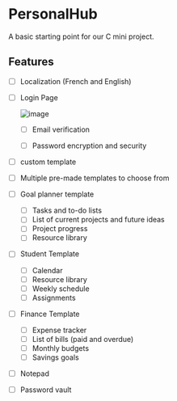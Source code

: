 # PersonalHub
A basic starting point for our C mini project.

## Features
- [ ] Localization (French and English)
- [ ] Login Page

  ![image](https://user-images.githubusercontent.com/20407722/230931538-7a61dda9-dbb8-4a32-b105-031314983acf.png)
  - [ ] Email verification
  - [ ] Password encryption and security


- [ ] custom template 
- [ ] Multiple pre-made templates to choose from
- [ ] Goal planner template
  - [ ] Tasks and to-do lists
  - [ ] List of current projects and future ideas
  - [ ] Project progress
  - [ ] Resource library
- [ ] Student Template
  - [ ] Calendar
  - [ ] Resource library
  - [ ] Weekly schedule
  - [ ] Assignments
- [ ] Finance Template
  - [ ] Expense tracker
  - [ ] List of bills (paid and overdue)
  - [ ] Monthly budgets
  - [ ] Savings goals
- [ ] Notepad
- [ ] Password vault

